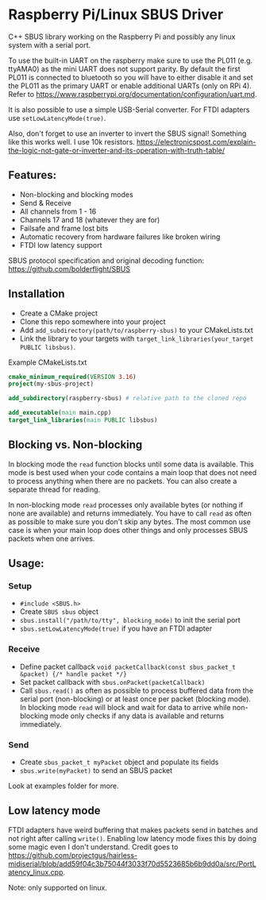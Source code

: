 # Raspberry Pi/Linux SBUS Driver
C++ SBUS library working on the Raspberry Pi and possibly any linux system with a serial port.

To use the built-in UART on the raspberry make sure to use the PL011 (e.g. ttyAMA0) as the mini UART does not support parity.
By default the first PL011 is connected to bluetooth so you will have to either disable it and set the PL011 as the primary UART or enable additional UARTs (only on RPi 4).
Refer to https://www.raspberrypi.org/documentation/configuration/uart.md.

It is also possible to use a simple USB-Serial converter.
For FTDI adapters use `setLowLatencyMode(true)`.

Also, don't forget to use an inverter to invert the SBUS signal!
Something like this works well. I use 10k resistors.
https://electronicspost.com/explain-the-logic-not-gate-or-inverter-and-its-operation-with-truth-table/

## Features:
- Non-blocking and blocking modes
- Send & Receive
- All channels from 1 - 16
- Channels 17 and 18 (whatever they are for)
- Failsafe and frame lost bits
- Automatic recovery from hardware failures like broken wiring
- FTDI low latency support

SBUS protocol specification and original decoding function: https://github.com/bolderflight/SBUS

## Installation
- Create a CMake project
- Clone this repo somewhere into your project
- Add `add_subdirectory(path/to/raspberry-sbus)` to your CMakeLists.txt
- Link the library to your targets with `target_link_libraries(your_target PUBLIC libsbus)`.

Example CMakeLists.txt
```cmake
cmake_minimum_required(VERSION 3.16)
project(my-sbus-project)

add_subdirectory(raspberry-sbus) # relative path to the cloned repo

add_executable(main main.cpp)
target_link_libraries(main PUBLIC libsbus)
```

## Blocking vs. Non-blocking
In blocking mode the `read` function blocks until some data is available.
This mode is best used when your code contains a main loop that does not need to process anything when there are no packets.
You can also create a separate thread for reading.

In non-blocking mode `read` processes only available bytes (or nothing if none are available) and returns immediately.
You have to call `read` as often as possible to make sure you don't skip any bytes.
The most common use case is when your main loop does other things and only processes SBUS packets when one arrives.

## Usage:
### Setup
- `#include <SBUS.h>`
- Create `SBUS sbus` object
- `sbus.install("/path/to/tty", blocking_mode)` to init the serial port
- `sbus.setLowLatencyMode(true)` if you have an FTDI adapter
### Receive
- Define packet callback `void packetCallback(const sbus_packet_t &packet) {/* handle packet */}`
- Set packet callback with `sbus.onPacket(packetCallback)`
- Call `sbus.read()` as often as possible to process buffered data from the serial port (non-blocking) or at least once per packet (blocking mode).
In blocking mode `read` will block and wait for data to arrive while non-blocking mode only checks if any data is available and returns immediately.
### Send
- Create `sbus_packet_t myPacket` object and populate its fields
- `sbus.write(myPacket)` to send an SBUS packet

Look at examples folder for more.

## Low latency mode
FTDI adapters have weird buffering that makes packets send in batches and not right after calling `write()`.
Enabling low latency mode fixes this by doing some magic even I don't understand.
Credit goes to https://github.com/projectgus/hairless-midiserial/blob/add59f04c3b75044f3033f70d5523685b6b9dd0a/src/PortLatency_linux.cpp.

Note: only supported on linux.

